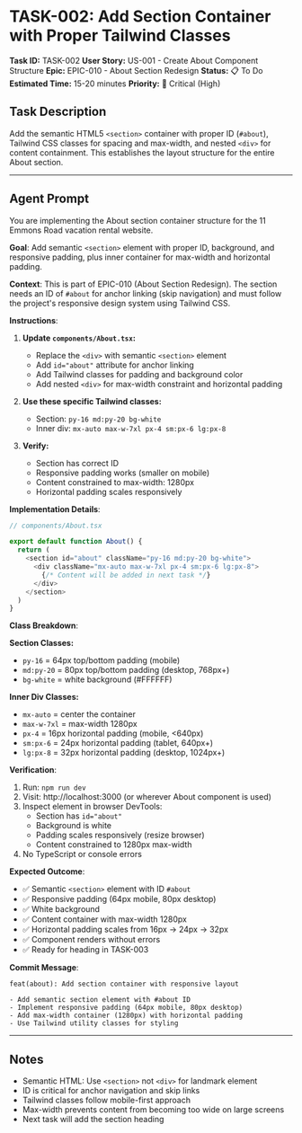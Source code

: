 # TASK-002: Add Section Container with Proper Tailwind Classes

**Task ID:** TASK-002
**User Story:** US-001 - Create About Component Structure
**Epic:** EPIC-010 - About Section Redesign
**Status:** 📋 To Do
**Estimated Time:** 15-20 minutes
**Priority:** 🔴 Critical (High)

## Task Description

Add the semantic HTML5 `<section>` container with proper ID (`#about`), Tailwind CSS classes for spacing and max-width, and nested `<div>` for content containment. This establishes the layout structure for the entire About section.

---

## Agent Prompt

You are implementing the About section container structure for the 11 Emmons Road vacation rental website.

**Goal**: Add semantic `<section>` element with proper ID, background, and responsive padding, plus inner container for max-width and horizontal padding.

**Context**: This is part of EPIC-010 (About Section Redesign). The section needs an ID of `#about` for anchor linking (skip navigation) and must follow the project's responsive design system using Tailwind CSS.

**Instructions**:

1. **Update `components/About.tsx`:**
   - Replace the `<div>` with semantic `<section>` element
   - Add `id="about"` attribute for anchor linking
   - Add Tailwind classes for padding and background color
   - Add nested `<div>` for max-width constraint and horizontal padding

2. **Use these specific Tailwind classes:**
   - Section: `py-16 md:py-20 bg-white`
   - Inner div: `mx-auto max-w-7xl px-4 sm:px-6 lg:px-8`

3. **Verify:**
   - Section has correct ID
   - Responsive padding works (smaller on mobile)
   - Content constrained to max-width: 1280px
   - Horizontal padding scales responsively

**Implementation Details**:

```typescript
// components/About.tsx

export default function About() {
  return (
    <section id="about" className="py-16 md:py-20 bg-white">
      <div className="mx-auto max-w-7xl px-4 sm:px-6 lg:px-8">
        {/* Content will be added in next task */}
      </div>
    </section>
  )
}
```

**Class Breakdown**:

**Section Classes:**
- `py-16` = 64px top/bottom padding (mobile)
- `md:py-20` = 80px top/bottom padding (desktop, 768px+)
- `bg-white` = white background (#FFFFFF)

**Inner Div Classes:**
- `mx-auto` = center the container
- `max-w-7xl` = max-width 1280px
- `px-4` = 16px horizontal padding (mobile, <640px)
- `sm:px-6` = 24px horizontal padding (tablet, 640px+)
- `lg:px-8` = 32px horizontal padding (desktop, 1024px+)

**Verification**:

1. Run: `npm run dev`
2. Visit: http://localhost:3000 (or wherever About component is used)
3. Inspect element in browser DevTools:
   - Section has `id="about"`
   - Background is white
   - Padding scales responsively (resize browser)
   - Content constrained to 1280px max-width
4. No TypeScript or console errors

**Expected Outcome**:

- ✅ Semantic `<section>` element with ID `#about`
- ✅ Responsive padding (64px mobile, 80px desktop)
- ✅ White background
- ✅ Content container with max-width 1280px
- ✅ Horizontal padding scales from 16px → 24px → 32px
- ✅ Component renders without errors
- ✅ Ready for heading in TASK-003

**Commit Message**:
```
feat(about): Add section container with responsive layout

- Add semantic section element with #about ID
- Implement responsive padding (64px mobile, 80px desktop)
- Add max-width container (1280px) with horizontal padding
- Use Tailwind utility classes for styling
```

---

## Notes

- Semantic HTML: Use `<section>` not `<div>` for landmark element
- ID is critical for anchor navigation and skip links
- Tailwind classes follow mobile-first approach
- Max-width prevents content from becoming too wide on large screens
- Next task will add the section heading
